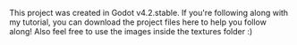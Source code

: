 This project was created in Godot v4.2.stable.
If you're following along with my tutorial, you can download the project files here to help you follow along!
Also feel free to use the images inside the textures folder :)
